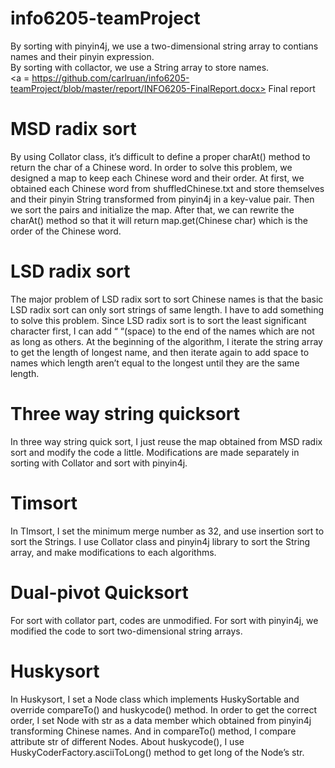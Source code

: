 # info6205-teamProject

By sorting with pinyin4j, we use a two-dimensional string array to contians names and their pinyin expression.<br>
By sorting with collactor, we use a String array to store names.<br>
<a = https://github.com/carlruan/info6205-teamProject/blob/master/report/INFO6205-FinalReport.docx> Final report </a>


# MSD radix sort
By using Collator class, it’s difficult to define a proper charAt() method to return the char of a Chinese word. In order to solve this problem, we designed a map to keep each Chinese word and their order.
At first, we obtained each Chinese word from shuffledChinese.txt and store themselves and their pinyin String transformed from pinyin4j in a key-value pair. Then we sort the pairs and initialize the map. 
After that, we can rewrite the charAt() method so that it will return map.get(Chinese char) which is the order of the Chinese word.
    
# LSD radix sort
The major problem of LSD radix sort to sort Chinese names is that the basic LSD radix sort can only sort strings of same length. 
I have to add something to solve this problem. Since LSD radix sort is to sort the least significant character first, I can add “ “(space) to the end of the names which are not as long as others. 
At the beginning of the algorithm, I iterate the string array to get the length of longest name, and then iterate again to add space to names which length aren’t equal to the longest until they are the same length.

# Three way string quicksort
In three way string quick sort, I just reuse the map obtained from MSD radix sort and modify the code a little. 
Modifications are made separately in sorting with Collator and sort with pinyin4j.

# Timsort
In TImsort, I set the minimum merge number as 32, and use insertion sort to sort the Strings. 
I use Collator class and pinyin4j library to sort the String array, and make modifications to each algorithms.

# Dual-pivot Quicksort
For sort with collator part, codes are unmodified.
For sort with pinyin4j, we modified the code to sort two-dimensional string arrays.

# Huskysort
In Huskysort, I set a Node class which implements HuskySortable and override compareTo() and huskycode() method. 
In order to get the correct order, I set Node with str as a data member which obtained from pinyin4j transforming Chinese names. 
And in compareTo() method, I compare attribute str of different Nodes. About huskycode(), I use HuskyCoderFactory.asciiToLong() method to get long of the Node’s str.
